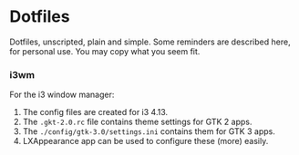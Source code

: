# Dotfiles

Dotfiles, unscripted, plain and simple. Some reminders are described here, for
personal use. You may copy what you seem fit.

### i3wm

For the i3 window manager:

1. The config files are created for i3 4.13.
1. The `.gkt-2.0.rc` file contains theme settings for GTK 2 apps.
1. The `./config/gtk-3.0/settings.ini` contains them for GTK 3 apps.
1. LXAppearance app can be used to configure these (more) easily.

